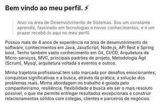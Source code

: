 ## Bem vindo ao meu perfil. ⚡ 

> Atuo na área de Desenvolvimento de Sistemas.
Sou um constante aprendiz, fascinado em tecnologias e novos conhecimentos, e é um prazer recebê-lo aqui no meu perfil.

Possuo mais de 4 anos de experiência na área de desenvolvimento de software, conhecimentos em Java, JavaScript, Node.js, API Rest e Spring boot. Tenho também vasto conhecimento em Git, CI/CD, Arquitetura de Micro-serviços, MVC, principais padrões de projeto, Metodologia Ágil (Scrum), Mysql, arquitetura voltada a eventos e outros. 

 Minha trajetória profissional tem sido marcada por desafios emocionantes, conquistas significativas e a busca, através da prática, a solução dos problemas reais.
Minha abordagem no trabalho é guiada pelo companheirismo, resiliência, flexibilidade e busca em  ser o mais resoluto possível, o que me permite entregar resultados excepcionais e construir relacionamentos sólidos com colegas, clientes e parceiros de negócios. 

<!--
**junior-brandao/junior-brandao** is a ✨ _special_ ✨ repository because its `README.md` (this file) appears on your GitHub profile.

Here are some ideas to get you started:

- 🔭 I’m currently working on ...
- 🌱 I’m currently learning ...
- 👯 I’m looking to collaborate on ...
- 🤔 I’m looking for help with ...
- 💬 Ask me about ...
- 📫 How to reach me: ...
- 😄 Pronouns: ...
- ⚡ Fun fact: ...
-->
